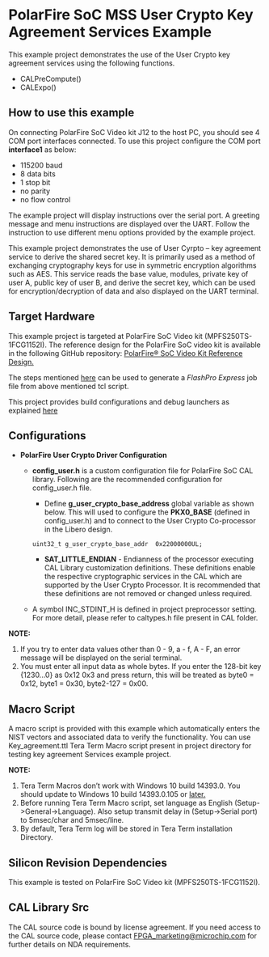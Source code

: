 # PolarFire SoC MSS User Crypto Key Agreement Services Example

This example project demonstrates the use of the User Crypto key agreement 
services using the following functions.

   - CALPreCompute()
   - CALExpo()
    
## How to use this example

On connecting PolarFire SoC Video kit J12 to the host PC, you should see 4 COM
port interfaces connected. To use this project configure the COM port
**interface1** as below:
 - 115200 baud
 - 8 data bits
 - 1 stop bit
 - no parity
 - no flow control

The example project will display instructions over the serial port. A greeting
message and menu instructions are displayed over the UART. Follow the instruction 
to use different menu options provided by the example project.

This example project demonstrates the use of User Cyrpto – key agreement service
to derive the shared secret key. It is primarily used as a method of exchanging
cryptography keys for use in symmetric encryption algorithms such as AES. This 
service reads the base value, modules, private key of user A, public key of user
B, and derive the secret key, which can be used for encryption/decryption of 
data and also displayed on the UART terminal.

## Target Hardware

This example project is targeted at PolarFire SoC Video kit (MPFS250TS-1FCG1152I).
The reference design for the PolarFire SoC video kit is available in the
following GitHub repository: [PolarFire® SoC Video Kit Reference Design.](https://github.com/polarfire-soc/polarfire-soc-video-kit-reference-design)

The steps mentioned [here](https://github.com/polarfire-soc/polarfire-soc-video-kit-reference-design)
can be used to generate a *FlashPro Express* job file from above mentioned tcl
script.

This project provides build configurations and debug launchers as explained [here](https://mi-v-ecosystem.github.io/redirects/repo-polarfire-soc-bare-metal-examples)

## Configurations

- **PolarFire User Crypto Driver Configuration**
   - **config_user.h** is a custom configuration file for PolarFire SoC CAL
     library. Following are the recommended configuration for config_user.h file.
      
      - Define **g_user_crypto_base_address** global variable as shown below.
        This will used to configure the **PKX0_BASE** (defined in config_user.h)
        and to connect to the User Crypto Co-processor in the Libero design.

     `uint32_t g_user_crypto_base_addr  0x22000000UL;`

      - **SAT_LITTLE_ENDIAN** - Endianness of the processor executing CAL
        Library customization definitions. These definitions enable the
        respective cryptographic services in the CAL which are supported by the
        User Crypto Processor. It is recommended that these definitions are not
        removed or changed unless required. 

   - A symbol INC_STDINT_H is defined in project preprocessor setting. For more
     detail, please refer to caltypes.h file present in CAL folder.

**NOTE:**
   1. If you try to enter data values other than 0 - 9, a - f, A - F, an error 
      message will be displayed on the serial terminal.
   2. You must enter all input data as whole bytes. If you enter the 128-bit
      key {1230...0} as 0x12 0x3 and press return, this will be treated as
      byte0 = 0x12, byte1 = 0x30, byte2-127 = 0x00.

## Macro Script

A macro script is provided with this example which automatically enters the NIST
vectors and associated data to verify the functionality. You can use
Key_agreement.ttl Tera Term Macro script present in project  directory for
testing key agreement Services example project.

**NOTE:**
1. Tera Term Macros don’t work with Windows 10 build 14393.0. You should update
   to Windows 10 build 14393.0.105 or [later.](https://osdn.net/ticket/browse.php?group_id=1412&tid=36526) 
2. Before running Tera Term Macro script, set language as English 
   (Setup->General->Language). Also setup transmit delay in (Setup->Serial port)
   to 5msec/char and 5msec/line.
3. By default, Tera Term log will be stored in Tera Term installation Directory.

## Silicon Revision Dependencies

This example is tested on PolarFire SoC Video kit (MPFS250TS-1FCG1152I).

## CAL Library Src

The CAL source code is bound by license agreement. If you need access to the CAL
source code, please contact FPGA_marketing@microchip.com for further details on
NDA requirements.